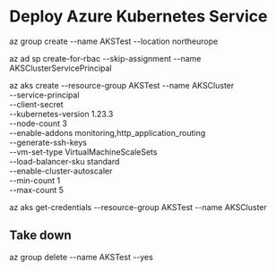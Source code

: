 # Deploy Azure Kubernetes Service

az group create --name AKSTest --location northeurope

az ad sp create-for-rbac --skip-assignment --name AKSClusterServicePrincipal

az aks create --resource-group AKSTest --name AKSCluster \
--service-principal <appid> \
--client-secret <password> \
--kubernetes-version 1.23.3 \
--node-count 3 \
--enable-addons monitoring,http_application_routing \
--generate-ssh-keys \
--vm-set-type VirtualMachineScaleSets \
--load-balancer-sku standard \
--enable-cluster-autoscaler \
--min-count 1 \
--max-count 5

az aks get-credentials --resource-group AKSTest --name AKSCluster

## Take down

az group delete --name AKSTest --yes
